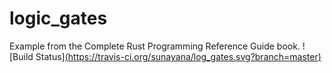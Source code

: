 # logic_gates
Example from the Complete Rust Programming Reference Guide book.
![Build Status][(https://travis-ci.org/sunayana/log_gates.svg?branch=master)](https://travis-ci.org/sunayana/logic_gates)
